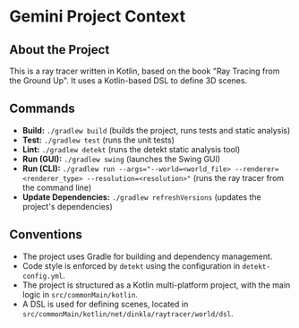 # Gemini Project Context

## About the Project

This is a ray tracer written in Kotlin, based on the book "Ray Tracing from the Ground Up". It uses a Kotlin-based DSL to define 3D scenes.

## Commands

*   **Build:** `./gradlew build` (builds the project, runs tests and static analysis)
*   **Test:** `./gradlew test` (runs the unit tests)
*   **Lint:** `./gradlew detekt` (runs the detekt static analysis tool)
*   **Run (GUI):** `./gradlew swing` (launches the Swing GUI)
*   **Run (CLI):** `./gradlew run --args="--world=<world_file> --renderer=<renderer_type> --resolution=<resolution>"` (runs the ray tracer from the command line)
*   **Update Dependencies:** `./gradlew refreshVersions` (updates the project's dependencies)

## Conventions

*   The project uses Gradle for building and dependency management.
*   Code style is enforced by `detekt` using the configuration in `detekt-config.yml`.
*   The project is structured as a Kotlin multi-platform project, with the main logic in `src/commonMain/kotlin`.
*   A DSL is used for defining scenes, located in `src/commonMain/kotlin/net/dinkla/raytracer/world/dsl`.
